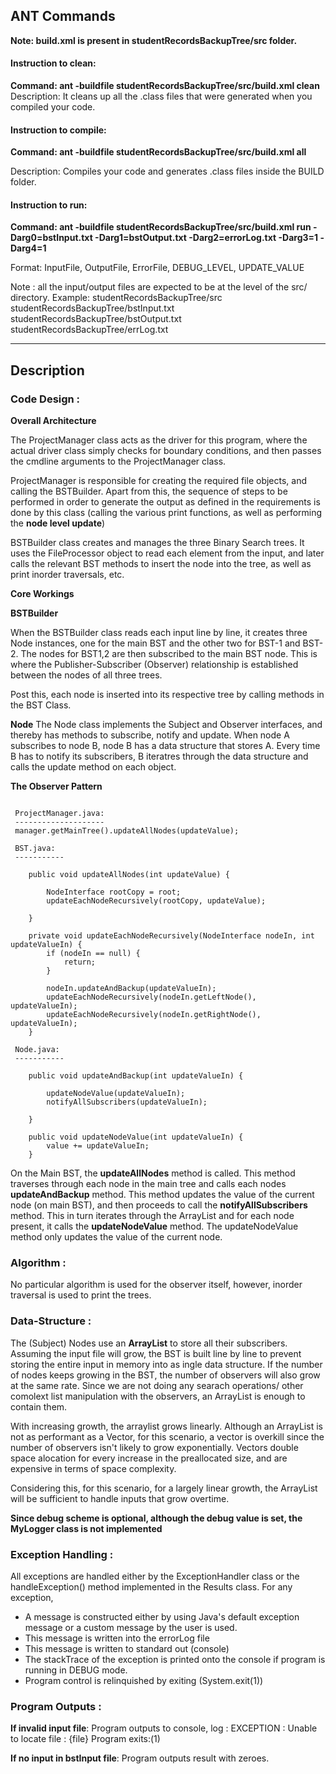 ## ANT Commands 
 **Note: build.xml is present in studentRecordsBackupTree/src folder.**

#### Instruction to clean:

**Command: ant -buildfile studentRecordsBackupTree/src/build.xml clean**
Description: It cleans up all the .class files that were generated when you
compiled your code.

#### Instruction to compile:

 **Command: ant -buildfile studentRecordsBackupTree/src/build.xml all**

Description: Compiles your code and generates .class files inside the BUILD folder.

#### Instruction to run:

 **Command: ant -buildfile studentRecordsBackupTree/src/build.xml run -Darg0=bstInput.txt -Darg1=bstOutput.txt -Darg2=errorLog.txt -Darg3=1 -Darg4=1**

Format: InputFile, OutputFile, ErrorFile, DEBUG_LEVEL, UPDATE_VALUE

Note : all the input/output files are expected to be at the level of the src/ directory. Example:
studentRecordsBackupTree/src
studentRecordsBackupTree/bstInput.txt
studentRecordsBackupTree/bstOutput.txt
studentRecordsBackupTree/errLog.txt

-----------------------------------------------------------------------
## Description

### Code Design :

**Overall Architecture**

The ProjectManager class acts as the driver for this program, where the actual driver class simply checks for boundary conditions, and then passes the cmdline arguments to the ProjectManager class. 

ProjectManager is responsible for creating the required file objects, and calling the BSTBuilder. Apart from this, the sequence of steps to be performed in order to generate the output as defined in the requirements is done by this class (calling the various print functions, as well as performing the **node level update**)

BSTBuilder class creates and manages the three Binary Search trees. It uses the FileProcessor object to read each element from the input, and later calls the relevant BST methods to insert the node into the tree, as well as print inorder traversals, etc.

**Core Workings**


**BSTBuilder**

When the BSTBuilder class reads each input line by line, it creates three Node instances, one for the main BST and the other two for BST-1 and BST-2. The nodes for BST1,2 are then subscribed to the main BST node. This is where the Publisher-Subscriber (Observer) relationship is established between the nodes of all three trees. 

Post this, each node is inserted into its respective tree by calling methods in the BST Class. 

**Node**
The Node class implements the Subject and Observer interfaces, and thereby has methods to subscribe, notify and update. When node A subscribes to node B, node B has a data structure that stores A. Every time B has to notify its subscribers, B iteratres through the data structure and calls the update method on each object. 

**The Observer Pattern**

````

 ProjectManager.java:
 --------------------
 manager.getMainTree().updateAllNodes(updateValue);

 BST.java:
 -----------

    public void updateAllNodes(int updateValue) {

        NodeInterface rootCopy = root;
        updateEachNodeRecursively(rootCopy, updateValue);

    }

    private void updateEachNodeRecursively(NodeInterface nodeIn, int updateValueIn) {
        if (nodeIn == null) {
            return;
        }

        nodeIn.updateAndBackup(updateValueIn);
        updateEachNodeRecursively(nodeIn.getLeftNode(), updateValueIn);
        updateEachNodeRecursively(nodeIn.getRightNode(), updateValueIn);
    }

 Node.java:
 -----------

    public void updateAndBackup(int updateValueIn) {

        updateNodeValue(updateValueIn);
        notifyAllSubscribers(updateValueIn);

    }

    public void updateNodeValue(int updateValueIn) {
        value += updateValueIn;
    }

````
On the Main BST, the **updateAllNodes** method is called. This method traverses through each node in the main tree and calls each nodes **updateAndBackup** method. This method updates the value of the current node (on main BST), and then proceeds to call the **notifyAllSubscribers** method. This in turn iterates through the ArrayList and for each node present, it calls the **updateNodeValue** method. The updateNodeValue method only updates the value of the current node. 


### Algorithm :

No particular algorithm is used for the observer itself, however, inorder traversal is used to print the trees. 
 
### Data-Structure :

The (Subject) Nodes use an **ArrayList** to store all their subscribers. Assuming the input file will grow, the BST is built line by line to prevent storing the entire input in memory into  as ingle data structure. If the number of nodes keeps growing in the BST, the number of observers will also grow at the same rate. Since we are not doing any searach operations/ other comolext list manipulation with the observers, an ArrayList is enough to contain them. 

With increasing growth, the arraylist grows linearly. Although an ArrayList is not as performant as a Vector, for this scenario, a vector is overkill since the number of observers isn't likely to grow exponentially. Vectors double space alocation for every increase in the preallocated size, and are expensive in terms of space complexity. 

Considering this, for this scenario, for a largely linear growth, the ArrayList will be sufficient to handle inputs that grow overtime. 

**Since debug scheme is optional, although the debug value is set,  the MyLogger class is not implemented**

### Exception Handling :

All exceptions are handled either by the ExceptionHandler class or the handleException() method implemented in the Results class. 
For any exception,
 - A message is constructed either by using Java's default exception message or a custom message by the user is used.
 - This message is written into the errorLog file
 - This message is written to standard out (console)
 - The stackTrace of the exception is printed onto the console if program is running in DEBUG mode.
 - Program control is relinquished by exiting (System.exit(1))

### Program Outputs :

**If invalid input file**:
Program outputs to console, log : EXCEPTION : Unable to locate file : {file}
Program exits:(1)

**If no input in bstInput file**:
Program outputs result with zeroes.
